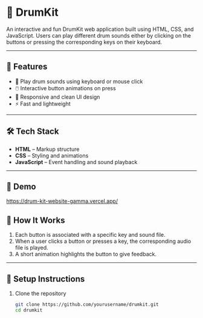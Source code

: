 # 🥁 DrumKit

An interactive and fun DrumKit web application built using HTML, CSS, and JavaScript. Users can play different drum sounds either by clicking on the buttons or pressing the corresponding keys on their keyboard.

---

## 🚀 Features

- 🎵 Play drum sounds using keyboard or mouse click  
- 🖱️ Interactive button animations on press  
- 🎨 Responsive and clean UI design  
- ⚡ Fast and lightweight

---

## 🛠️ Tech Stack

- **HTML** – Markup structure  
- **CSS** – Styling and animations  
- **JavaScript** – Event handling and sound playback

---

## 📸 Demo

https://drum-kit-website-gamma.vercel.app/

## 🧠 How It Works

1. Each button is associated with a specific key and sound file.
2. When a user clicks a button or presses a key, the corresponding audio file is played.
3. A short animation highlights the button to give feedback.

---

## 🚧 Setup Instructions

1. Clone the repository  
   ```bash
   git clone https://github.com/yourusername/drumkit.git
   cd drumkit
